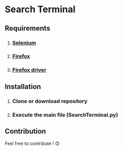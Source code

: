 # Search Terminal
## Requirements
 1. ### [Selenium](https://selenium-python.readthedocs.io/installation.html) 
 2. ### [Firefox](https://www.mozilla.org/en-US/firefox/new/?redirect_source=github-com)
 3. ### [Firefox driver](https://github.com/mozilla/geckodriver/releases)
## Installation
 1. ### Clone or download repository
 2. ### Execute the main file (SearchTerminal.py)
 ## Contribution
 Feel free to contribute ! :blush:
